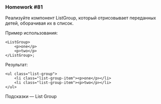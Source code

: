### Homework #81

Реализуйте компонент ListGroup, который отрисовывает переданных детей, оборачивая их в список.

Пример использования: 

    <ListGroup>
        <p>one</p>
        <p>two</p>
    </ListGroup>;

Результат: 

    <ul class="list-group">
        <li class="list-group-item"><p>one</p></li>
        <li class="list-group-item"><p>two</p></li>
    </ul>

Подсказки — List Group